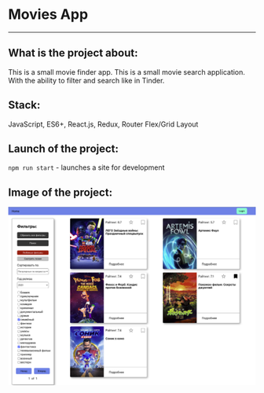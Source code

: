 # Movies App
---
## What is the project about: 
This is a small movie finder app. This is a small movie search application. With the ability to filter and search like in Tinder.
## Stack:
JavaScript, ES6+, React.js, Redux, Router
Flex/Grid Layout
## Launch of the project:
<code>npm run start</code> - launches a site for development
## Image of the project:
![Image of project](/public/preview.png)

